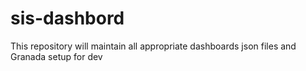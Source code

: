 # sis-dashbord
This repository will maintain all appropriate dashboards json files and Granada setup for dev 
